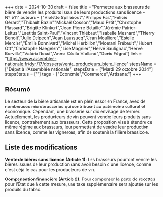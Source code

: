 +++
date = 2024-10-30
draft = false
title = "Permettre aux brasseurs de bière de vendre les produits issus de leurs productions sans licence - N° 511"
auteurs = ["Violette Spillebout","Philippe Fait","Félicie Gérard","Thibault Bazin","Mickaël Cosson","Maud Petit","Christophe Plassard","Brigitte Klinkert","Jean-Pierre Bataille","Jérémie Patrier-Leitus","Laetitia Saint-Paul","Vincent Thiébaut","Isabelle Mesnard","Thierry Benoit","Julie Delpech","Jean Laussucq","Jean Moulliere","Estelle Mercier","Émilie Bonnivard","Michel Herbillon","Moerani Frébault","Hubert Ott","Christophe Naegelen","Lise Magnier","Hervé Saulignac","Hervé Berville","Valérie Rossi","Anne-Cécile Violland","Denis Fégné"]
link = "https://www.assemblee-nationale.fr/dyn/17/dossiers/vente_producteurs_biere_lience"
stepsName = ["Dépôt à l'Assemblée nationale"]
stepsDate = ["Mardi 29 octobre 2024"]
stepsStatus = [""]
tags = ["Économie","Commerce","Artisanat"]
+++

## Résumé

Le secteur de la bière artisanale est en plein essor en France, avec de nombreuses microbrasseries qui contribuent au patrimoine culturel et économique. Cependant, une brasserie sur dix envisage de fermer. Actuellement, les producteurs de vin peuvent vendre leurs produits sans licence, contrairement aux brasseurs. Cette proposition vise à étendre ce même régime aux brasseurs, leur permettant de vendre leur production sans licence, comme les vignerons, afin de soutenir la filière brassicole.

## Liste des modifications

**Vente de bières sans licence (Article 1)**: Les brasseurs pourront vendre les bières issues de leur production sans avoir besoin d'une licence, comme c'est déjà le cas pour les producteurs de vin.

**Compensation financière (Article 2)**: Pour compenser la perte de recettes pour l'État due à cette mesure, une taxe supplémentaire sera ajoutée sur les produits du tabac.

